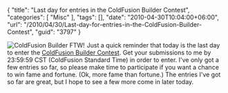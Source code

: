 {
	"title": "Last day for entries in the ColdFusion Builder Contest",
	"categories": [
		"Misc"
	],
	"tags": [],
	"date": "2010-04-30T10:04:00+06:00",
	"url": "/2010/04/30/Last-day-for-entries-in-the-ColdFusion-Builder-Contest",
	"guid": "3797"
}

<img src="http://www.raymondcamden.com/images/cfjedi/cf_builder_appicon.jpg" align="left" style="margin-right:5px" title="ColdFusion Builder FTW!" /> Just a quick reminder that today is the last day to enter the <a href="http://www.raymondcamden.com/index.cfm/2010/3/22/ColdFusion-Builder-Contest">ColdFusion Builder Contest</a>. Get your submissions to me by 23:59:59 CST (ColdFusion Standard Time) in order to enter. I've only got a few entries so far, so please make time to participate if you want a chance to win fame and fortune. (Ok, more fame than fortune.) The entries I've got so far are great, but I hope to see a few more come in later today. 
<br clear="left">